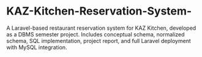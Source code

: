 # KAZ-Kitchen-Reservation-System-
A Laravel-based restaurant reservation system for KAZ Kitchen, developed as a DBMS semester project. Includes conceptual schema, normalized schema, SQL implementation, project report, and full Laravel deployment with MySQL integration.
